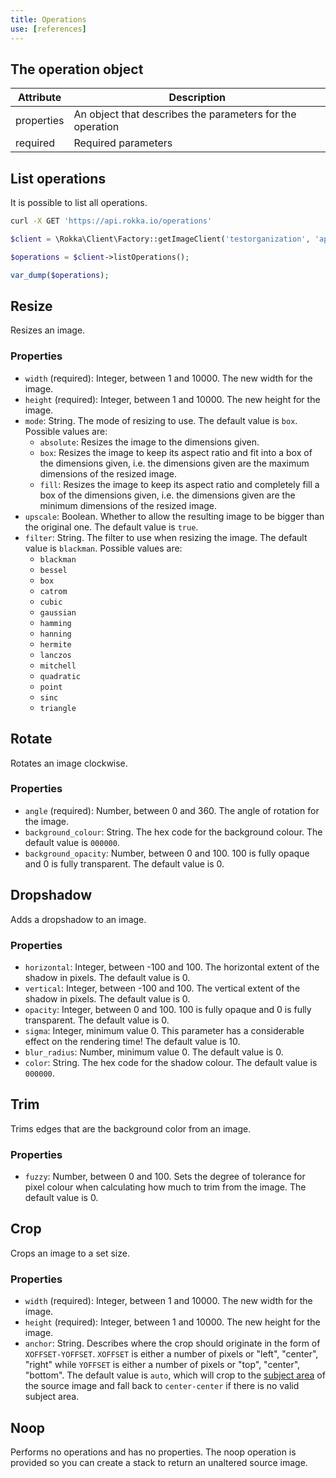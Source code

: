 ```yaml
---
title: Operations
use: [references]
---
```


## The operation object

| Attribute | Description |
| -------------- | ------------- |
| properties | An object that describes the parameters for the operation |
| required | Required parameters |

## List operations

It is possible to list all operations.

```bash
curl -X GET 'https://api.rokka.io/operations'
```
```php
$client = \Rokka\Client\Factory::getImageClient('testorganization', 'apiKey', 'apiSecret');

$operations = $client->listOperations();

var_dump($operations);
```

## Resize

Resizes an image.

### Properties

- `width` (required): Integer, between 1 and 10000. The new width for the image. 
- `height` (required): Integer, between 1 and 10000. The new height for the image.
- `mode`: String. The mode of resizing to use. The default value is `box`. Possible values are:
    - `absolute`: Resizes the image to the dimensions given.
    - `box`: Resizes the image to keep its aspect ratio and fit into a box of the dimensions given, i.e. the dimensions given are the maximum dimensions of the resized image.
    - `fill`: Resizes the image to keep its aspect ratio and completely fill a box of the dimensions given, i.e. the dimensions given are the minimum dimensions of the resized image.
- `upscale`: Boolean. Whether to allow the resulting image to be bigger than the original one. The default value is `true`.
- `filter`: String. The filter to use when resizing the image. The default value is `blackman`. Possible values are:
    - `blackman`
    - `bessel`
    - `box`
    - `catrom`
    - `cubic`
    - `gaussian`
    - `hamming`
    - `hanning`
    - `hermite`
    - `lanczos`
    - `mitchell`
    - `quadratic`
    - `point`
    - `sinc`
    - `triangle`

## Rotate

Rotates an image clockwise.

### Properties

- `angle` (required): Number, between 0 and 360. The angle of rotation for the image.
- `background_colour`: String. The hex code for the background colour. The default value is `000000`.
- `background_opacity`: Number, between 0 and 100. 100 is fully opaque and 0 is fully transparent. The default value is 0.

## Dropshadow

Adds a dropshadow to an image.

### Properties

- `horizontal`: Integer, between -100 and 100. The horizontal extent of the shadow in pixels. The default value is 0.
- `vertical`: Integer, between -100 and 100. The vertical extent of the shadow in pixels. The default value is 0.
- `opacity`: Integer, between 0 and 100. 100 is fully opaque and 0 is fully transparent. The default value is 0.
- `sigma`: Integer, minimum value 0. This parameter has a considerable effect on the rendering time! The default value is 10.
- `blur_radius`: Number, minimum value 0. The default value is 0.
- `color`: String. The hex code for the shadow colour. The default value is `000000`.

## Trim

Trims edges that are the background color from an image.

### Properties

- `fuzzy`: Number, between 0 and 100. Sets the degree of tolerance for pixel colour when calculating how much to trim from the image. The default value is 0.

## Crop

Crops an image to a set size.

### Properties

- `width` (required): Integer, between 1 and 10000. The new width for the image. 
- `height` (required): Integer, between 1 and 10000. The new height for the image.
- `anchor`: String. Describes where the crop should originate in the form of `XOFFSET-YOFFSET`. `XOFFSET` is either a number of pixels or "left", "center", "right" while `YOFFSET` is either a number of pixels or "top", "center", "bottom". The default value is `auto`, which will crop to the [subject area](/documentation/references/dynamic-metadata.html#subject-area) of the source image and fall back to `center-center` if there is no valid subject area.

## Noop

Performs no operations and has no properties. The noop operation is provided so you can create a stack to return an unaltered source image.
